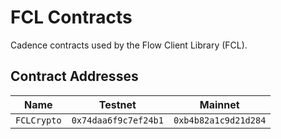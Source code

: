# FCL Contracts

Cadence contracts used by the Flow Client Library (FCL).

## Contract Addresses 

|Name|Testnet|Mainnet|
|----|-------|-------|
|`FCLCrypto`|`0x74daa6f9c7ef24b1`|`0xb4b82a1c9d21d284`|
